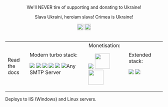 <!--<blockquote cite="https://www.huxley.net/bnw/four.html">
  <p>Lot was dragging his feet. The men grabbed Lot’s arm, and the arms of his wife and daughters—<em>God was so merciful to them!</em>—and dragged them to safety outside the city. When they had them outside, Lot was told, “Now run for your life! Don’t look back! Don’t stop anywhere on the plain—run for the hills or you’ll be swept away.” [...] But Lot’s wife looked back and turned into a pillar of salt.</p>
  <footer><cite>— Gen 19:16-17,26</cite></footer>
</blockquote>
<hr></hr>-->
<div align="center"><p>We'll NEVER tire of supporting and donating to Ukraine!</p><p>Slava Ukraini, heroiam slava! Crimea is Ukraine!</p><a href="#"><img height="20" src="https://upload.wikimedia.org/wikipedia/commons/thumb/4/49/Flag_of_Ukraine.svg/320px-Flag_of_Ukraine.svg.png"></a> <a href="#"><img height="20" src="https://upload.wikimedia.org/wikipedia/commons/thumb/0/08/Flag_of_the_Crimean_Tatar_people.svg/320px-Flag_of_the_Crimean_Tatar_people.svg.png"></a></div>
<br>
<table>
  <tr>
    <td><p>Read<br>the docs</p></td><td>Modern turbo stack:<p><a href="https://doc.rust-lang.org/std/index.html"><img src="https://avatars.githubusercontent.com/u/5430905?s=48&v=4"></img></a> <a href="https://docs.python.org/3/tutorial/stdlib.html"><img src="https://avatars.githubusercontent.com/u/1525981?s=48&v=4"></img></a> <a href="https://actix.rs/docs/server"><img src="https://avatars.githubusercontent.com/u/32776943?s=48&v=4"></img></a> <a href="https://editor.swagger.io/?url=https://raw.githubusercontent.com/jmini/openapi-talk/master/OpenAPI-Spec/todo-backend.yaml"><img src="https://avatars.githubusercontent.com/u/7658037?s=48&v=4"></img></a> <a href="https://tokio.rs/tokio/tutorial/hello-tokio"><img src="https://avatars.githubusercontent.com/u/20248544?s=48&v=4"></img></a> <a href="https://www.mongodb.com/docs/drivers/rust/current/fundamentals/crud/read-operations/retrieve/"><img src="https://avatars.githubusercontent.com/u/45120?s=48&v=4"></img></a><span>Any SMTP Server</span></p></td>
    <td>Monetisation:<p><a href="https://www.braintreegateway.com/"><img src="https://avatars.githubusercontent.com/u/3453?s=48&v=4"></img></a> <a target="_blank" href="https://adsense.google.com/"><img height="48" src="https://upload.wikimedia.org/wikipedia/en/2/2e/Adsense_rebranded_with_a_new_logo.png"></img></a> <a target="_blank" href="https://doc.courtbouillon.org/weasyprint/stable/first_steps.html#quickstart"><img height="48" src="https://avatars.githubusercontent.com/u/870325?s=48&v=4"></img></a></p></td>
    <td>Extended stack:<p><a href="https://doc.qt.io/qtforpython-6/modules.html"><img src="https://avatars.githubusercontent.com/u/159455?s=48&v=4"></img></a> <a href="https://docs.fastlane.tools/"><img src="https://avatars.githubusercontent.com/u/11098337?s=48&v=4"></img></a></p>
</td>
  </tr>
</table>
<p>Deploys to IIS (Windows) and Linux servers.</p>
